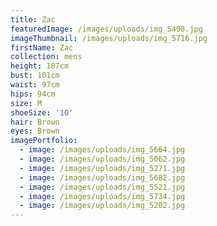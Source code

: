 ```yaml
---
title: Zac
featuredImage: /images/uploads/img_5498.jpg
imageThumbnail: /images/uploads/img_5716.jpg
firstName: Zac
collection: mens
height: 187cm
bust: 101cm
waist: 97cm
hips: 94cm
size: M
shoeSize: '10'
hair: Brown
eyes: Brown
imagePortfolio:
  - image: /images/uploads/img_5664.jpg
  - image: /images/uploads/img_5062.jpg
  - image: /images/uploads/img_5271.jpg
  - image: /images/uploads/img_5682.jpg
  - image: /images/uploads/img_5521.jpg
  - image: /images/uploads/img_5734.jpg
  - image: /images/uploads/img_5202.jpg
---
```


